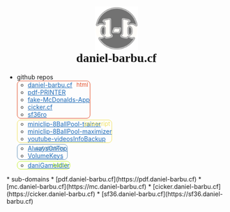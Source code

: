 <div style="text-align:center;">
  <a href="https://github.com/daniel-barbu"><img src="/img/favicon.png?" width="100px"></a>
  <h1 style="font-family:'Cooper Black 2'; margin-top:0 !important;">daniel-barbu.cf</h1>
</div>

<ul><li> github repos
  <ul class="ulBorder" style="border-color:#E34C26">
    <div class="ulText" style="color:#E34C26">html</div>
    <li> <a href="https://github.com/daniel-barbu/daniel-barbu.cf">daniel-barbu.cf</a></li>
    <li> <a href="https://github.com/daniel-barbu/pdf-PRINTER">pdf-PRINTER</a></li>
    <li> <a href="https://github.com/daniel-barbu/fake-McDonalds-App">fake-McDonalds-App</a></li>
    <li> <a href="https://github.com/daniel-barbu/cicker">cicker.cf</a></li>
    <li> <a href="https://github.com/daniel-barbu/sf36ro">sf36ro</a></li>
  </ul>
  <ul class="ulBorder" style="border-color:#F1E05A">
    <div class="ulText" style="color:#F1E05A">javascript</div>
    <li> <a href="https://github.com/daniel-barbu/miniclip-8BallPool-trainer">miniclip-8BallPool-trainer</a></li>
    <li> <a href="https://github.com/daniel-barbu/miniclip-8BallPool-maximizer">miniclip-8BallPool-maximizer</a></li>
    <li> <a href="https://github.com/daniel-barbu/youtube-videosInfoBackup">youtube-videosInfoBackup</a></li>
  </ul>
  <ul class="ulBorder" style="border-color:#6594B9">
    <div class="ulText" style="color:#6594B9">autohotkey</div>
    <li> <a href="https://github.com/daniel-barbu/AlwaysOnTop">AlwaysOnTop</a></li>
    <li> <a href="https://github.com/daniel-barbu/VolumeKeys">VolumeKeys</a></li>
  </ul>
  <ul class="ulBorder" style="border-color:#C1F12E">
    <div class="ulText" style="color:#C1F12E">batch</div>
    <li> <a href="https://github.com/daniel-barbu/daniGameIdler">daniGameIdler</a></li>
  </ul>
</li></ul>
* sub-domains
  * [pdf.daniel-barbu.cf](https://pdf.daniel-barbu.cf)
  * [mc.daniel-barbu.cf](https://mc.daniel-barbu.cf)
  * [cicker.daniel-barbu.cf](https://cicker.daniel-barbu.cf)
  * [sf36.daniel-barbu.cf](https://sf36.daniel-barbu.cf)
<h1></h1>

<style>
  @font-face {font-family:'Cooper Black 2'; src:url(/fonts/CooperBlack2.woff);}
  @font-face {font-family:'Lucida Sans Unicode'; src:url(/fonts/LucidaSansUnicode.woff);}
  .markdown-body {font-family:'Lucida Sans Unicode'; font-size:19px;}
  a {color:#1E6BB8 !important;}
  .ulBorder {width:fit-content; border:1px solid; border-radius:8px; margin-bottom:3px !important; position:relative;}
  .ulText {position:absolute; right:4px; font-size:small;}
</style>
<script>
  document.getElementsByTagName("h1")[0].remove();
  document.getElementsByTagName("title")[0].textContent="daniel-barbu.cf";
  var link=document.createElement("link"); link.rel="icon"; link.href="/img/favicon.png?"; document.getElementsByTagName("head")[0].appendChild(link);
  
  document.getElementsByClassName("ulBorder")[1].style.width=document.getElementsByClassName("ulBorder")[1].clientWidth+40+"px";
  document.getElementsByClassName("ulBorder")[0].style.width=document.getElementsByClassName("ulBorder")[1].clientWidth+"px";
  document.getElementsByClassName("ulBorder")[2].style.width=document.getElementsByClassName("ulBorder")[1].clientWidth+"px";
  document.getElementsByClassName("ulBorder")[3].style.width=document.getElementsByClassName("ulBorder")[1].clientWidth+"px";
</script>
